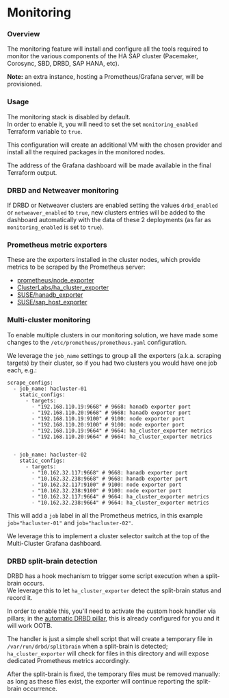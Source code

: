 # Monitoring


### Overview

The monitoring feature will install and configure all the tools required to monitor the various components of the HA SAP cluster (Pacemaker, Corosync, SBD, DRBD, SAP HANA, etc).

**Note:** an extra instance, hosting a Prometheus/Grafana server, will be provisioned.


### Usage

The monitoring stack is disabled by default.  
In order to enable it, you will need to set the set `monitoring_enabled` Terraform variable to `true`.

This configuration will create an additional VM with the chosen provider and install all the required packages in the monitored nodes.

The address of the Grafana dashboard will be made available in the final Terraform output.


### DRBD and Netweaver monitoring

If DRBD or Netweaver clusters are enabled setting the values `drbd_enabled` or `netweaver_enabled` to `true`, new clusters entries will be added to the dashboard automatically with the data of these 2 deployments (as far as `monitoring_enabled` is set to `true`).


### Prometheus metric exporters

These are the exporters installed in the cluster nodes, which provide metrics to be scraped by the Prometheus server:

- [prometheus/node_exporter](https://github.com/prometheus/node_exporter)
- [ClusterLabs/ha_cluster_exporter](http://github.com/ClusterLabs/ha_cluster_exporter)
- [SUSE/hanadb_exporter](https://github.com/SUSE/hanadb_exporter)
- [SUSE/sap_host_exporter](https://github.com/SUSE/sap_host_exporter)


### Multi-cluster monitoring

To enable multiple clusters in our monitoring solution, we have made some changes to the `/etc/prometheus/prometheus.yaml` configuration.

We leverage the `job_name` settings to group all the exporters (a.k.a. scraping targets) by their cluster, so if you had two clusters you would have one job each, e.g.:

```
scrape_configs:
  - job_name: hacluster-01
    static_configs:
      - targets:
        - "192.168.110.19:9668" # 9668: hanadb exporter port
        - "192.168.110.20:9668" # 9668: hanadb exporter port
        - "192.168.110.19:9100" # 9100: node exporter port
        - "192.168.110.20:9100" # 9100: node exporter port
        - "192.168.110.19:9664" # 9664: ha_cluster_exporter metrics
        - "192.168.110.20:9664" # 9664: ha_cluster_exporter metrics


  - job_name: hacluster-02
    static_configs:
      - targets:
        - "10.162.32.117:9668" # 9668: hanadb exporter port
        - "10.162.32.238:9668" # 9668: hanadb exporter port
        - "10.162.32.117:9100" # 9100: node exporter port
        - "10.162.32.238:9100" # 9100: node exporter port
        - "10.162.32.117:9664" # 9664: ha_cluster_exporter metrics
        - "10.162.32.238:9664" # 9664: ha_cluster_exporter metrics
```

This will add a `job` label in all the Prometheus metrics, in this example `job="hacluster-01"` and `job="hacluster-02"`.

We leverage this to implement a cluster selector switch at the top of the Multi-Cluster Grafana dashboard.


### DRBD split-brain detection

DRBD has a hook mechanism to trigger some script execution when a split-brain occurs.  
We leverage this to let `ha_cluster_exporter` detect the split-brain status and record it.

In order to enable this, you'll need to activate the custom hook handler via pillars; in the [automatic DRBD pillar](../pillar_examples/automatic/drbd/drbd.sls), this is already configured for you and it will work OOTB.

The handler is just a simple shell script that will create a temporary file in `/var/run/drbd/splitbrain` when a split-brain is detected; `ha_cluster_exporter` will check for files in this directory and will expose dedicated Prometheus metrics accordingly.

After the split-brain is fixed, the temporary files must be removed manually: as long as these files exist, the exporter will continue reporting the split-brain occurrence.
